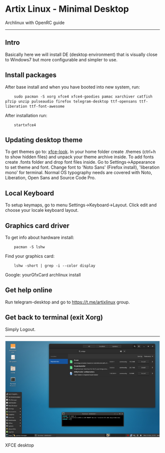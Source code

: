 # Artix Linux - Minimal Desktop

Archlinux with OpenRC guide 

---

## Intro

Basically here we will install DE (desktop environment) that is visually
close to Windows7 but more configurable and simpler to use. 

## Install packages

After base install and when you have booted into new system, run:

        sudo pacman -S xorg xfce4 xfce4-goodies pamac xarchiver catfish p7zip unzip pulseaudio firefox telegram-desktop ttf-opensans ttf-liberation ttf-font-awesome
        
After installation run:

        startxfce4

## Updating desktop theme

To get themes go to: [xfce-look](https://www.xfce-look.org). In your home folder
create .themes (ctrl+h to show hidden files) and unpack your theme archive inside. 
To add fonts create .fonts folder and drop font files inside.
Go to Settings->Appearance to set theme and font. Change font
to 'Noto Sans' (Firefox install), 'liberation mono' for terminal.
Normal OS typography needs are covered with Noto, Liberation, Open Sans and Source Code Pro. 


## Local Keyboard

To setup keymaps, go to menu Settings->Keyboard->Layout.
Click edit and choose your locale keyboard layout.

## Graphics card driver
To get info about hardware install:

        pacman -S lshw

Find your graphics card: 

        lshw -short | grep -i --color display

Google:
        yourGfxCard archlinux install

## Get help online

Run telegram-desktop and go to https://t.me/artixlinux group.

## Get back to terminal (exit Xorg)

Simply Logout.
        
---
![alt text](https://raw.githubusercontent.com/damir-sijakovic/artix/master/files/xfce.png)

XFCE desktop

